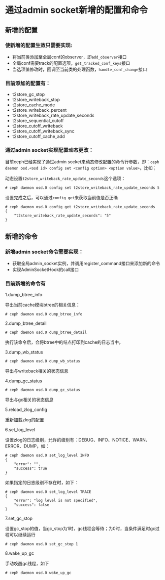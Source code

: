 # 通过admin socket新增的配置和命令

## 新增的配置

### 使新增的配置生效只需要实现:

* 将当前类添加至全局conf的observer，即`add_observer`接口
* 全局conf需要track的配置选项，`get_tracked_conf_keys`接口
* 当选项值修改时，回调至当前类的处理函数，`handle_conf_change`接口

### 目前添加的配置有：

* t2store_gc_stop
* t2store_writeback_stop
* t2store_cache_mode
* t2store_writeback_percent
* t2store_writeback_rate_update_seconds
* t2store_sequential_cutoff
* t2store_cutoff_writeback
* t2store_cutoff_writeback_sync
* t2store_cutoff_cache_add

### 通过admin socket实现配置动态更改：

目前ceph已经实现了通过admin socket来动态修改配置的命令行参数，即：`ceph daemon osd.<osd id> config set <config option> <option value>`，比如；

动态设置`t2store_writeback_rate_update_seconds`这个选项：

```shell
# ceph daemon osd.0 config set t2store_writeback_rate_update_seconds 5
```

设置完成之后，可以通过`config get`来获取当前值是否正确

```shell
# ceph daemon osd.0 config get t2store_writeback_rate_update_seconds
{
    "t2store_writeback_rate_update_seconds": "5"
}
```

## 新增的命令

### 新增admin socket命令需要实现：

* 获取全局admin_socket实例，并调用register_command接口来添加新的命令
* 实现AdminSocketHook的call接口

### 目前新增的命令有

1.dump_btree_info

导出当前cache模块btree的相关信息：

```shell
# ceph daemon osd.0 dump_btree_info
```

2.dump_btree_detail

```shell
# ceph daemon osd.0 dump_btree_detail
```

执行该命令后，会将btree中的结点打印到cache的日志当中。

3.dump_wb_status

```shell
# ceph daemon osd.0 dump_wb_status
```

导出与writeback相关的状态信息

4.dump_gc_status

```shell
# ceph daemon osd.0 dump_gc_status
```

导出与gc相关的状态信息

5.reload_zlog_config

重新加载zlog的配置

6.set_log_level

设置zlog的日志级别，允许的级别有：DEBUG、INFO、NOTICE、WARN、ERROR、DUMP，如：

```shell
# ceph daemon osd.0 set_log_level INFO
{
    "error": "",
    "success": true
}
```

如果指定的日志级别不存在时，如下：

```shell
# ceph daemon osd.0 set_log_level TRACE
{
    "error": "log level is not specified",
    "success": false
}
```

7.set_gc_stop

设置gc_stop的值，当gc_stop为1时，gc线程会等待；为0时，当条件满足时gc过程可以继续运行

```shell
# ceph daemon osd.0 set_gc_stop 1
```

8.wake_up_gc

手动唤醒gc线程，如下

```shell
# ceph daemon osd.0 wake_up_gc
```